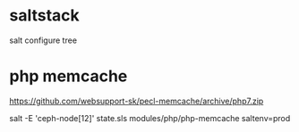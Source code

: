 # saltstack
salt configure tree


# php memcache 

https://github.com/websupport-sk/pecl-memcache/archive/php7.zip

salt -E 'ceph-node[12]' state.sls modules/php/php-memcache saltenv=prod
